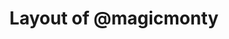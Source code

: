 ---
layout: layouts/keymapdb_entry.njk
OS: []
keymapAuthor: magicmonty
firmware: QMK
hasHomeRowMods: False
hasLetterOnThumb: False
keymapImage: http://i.imgur.com/eEwjLEj.png
imageDate: idk
keyCount: 66
keyboard: Clueboard 66%
baseLayouts: ["QWERTY"]
languages: ['English']
layerCount: 7
title: "Layout of @magicmonty"
isSplit: False
stagger: row
summary: 
keymapUrl: https://github.com/magicmonty/qmk_firmware/tree/master/keyboards/clueboard/66/keymaps/magicmonty
writeup: https://github.com/magicmonty/qmk_firmware/tree/master/keyboards/clueboard/66/keymaps/magicmonty/readme.md
---